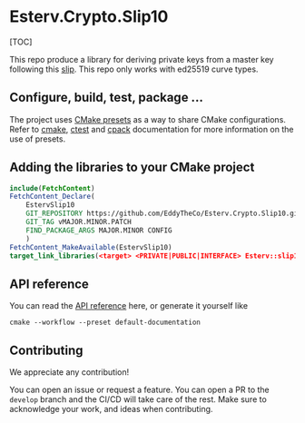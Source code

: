 # Esterv.Crypto.Slip10

[TOC]

This repo produce a library for deriving private keys from a master key following this [slip](https://github.com/satoshilabs/slips/blob/master/slip-0010.md).
This repo only works with ed25519 curve types.

## Configure, build, test, package ...
 
The project uses [CMake presets](https://cmake.org/cmake/help/latest/manual/cmake-presets.7.html) as a way to share CMake configurations.
Refer to [cmake](https://cmake.org/cmake/help/latest/manual/cmake.1.html), [ctest](https://cmake.org/cmake/help/latest/manual/ctest.1.html) and [cpack](https://cmake.org/cmake/help/latest/manual/cpack.1.html) documentation for more information on the use of presets.

## Adding the libraries to your CMake project 

```CMake
include(FetchContent)
FetchContent_Declare(
	EstervSlip10
	GIT_REPOSITORY https://github.com/EddyTheCo/Esterv.Crypto.Slip10.git
	GIT_TAG vMAJOR.MINOR.PATCH
	FIND_PACKAGE_ARGS MAJOR.MINOR CONFIG
	)
FetchContent_MakeAvailable(EstervSlip10)
target_link_libraries(<target> <PRIVATE|PUBLIC|INTERFACE> Esterv::slip10)
```

## API reference

You can read the [API reference](https://eddytheco.github.io/Esterv.Crypto.Slip10/) here, or generate it yourself like

```
cmake --workflow --preset default-documentation
```

## Contributing

We appreciate any contribution!


You can open an issue or request a feature.
You can open a PR to the `develop` branch and the CI/CD will take care of the rest.
Make sure to acknowledge your work, and ideas when contributing.
